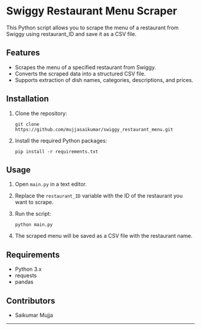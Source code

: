 
# Swiggy Restaurant Menu Scraper

This Python script allows you to scrape the menu of a restaurant from Swiggy using restaurant_ID and save it as a CSV file.

## Features

- Scrapes the menu of a specified restaurant from Swiggy.
- Converts the scraped data into a structured CSV file.
- Supports extraction of dish names, categories, descriptions, and prices.

## Installation

1. Clone the repository:

    ```
    git clone https://github.com/mujjasaikumar/swiggy_restaurant_menu.git
    ```

2. Install the required Python packages:

    ```
    pip install -r requirements.txt
    ```

## Usage

1. Open `main.py` in a text editor.
2. Replace the `restaurant_ID` variable with the ID of the restaurant you want to scrape.
3. Run the script:

    ```
    python main.py
    ```

4. The scraped menu will be saved as a CSV file with the restaurant name.

## Requirements

- Python 3.x
- requests
- pandas

## Contributors
- Saikumar Mujja


---
